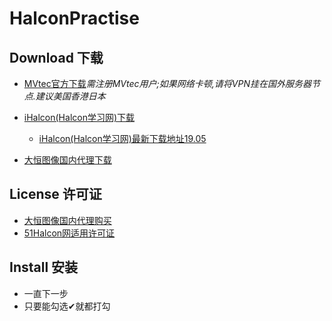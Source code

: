 # HalconPractise

## Download 下载

- [MVtec官方下载](https://www.mvtec.com/download/halcon/)*需注册MVtec用户;如果网络卡顿,请将VPN挂在国外服务器节点.建议美国香港日本*

- [iHalcon(Halcon学习网)下载](http://www.ihalcon.com/read-7605-1.html)
   - [iHalcon(Halcon学习网)最新下载地址19.05](http://www.ihalcon.com/read-11123.html)
- [大恒图像国内代理下载](http://www.daheng-imaging.com)

## License 许可证

- [大恒图像国内代理购买](http://www.daheng-imaging.com)
- [51Halcon网适用许可证](https://www.51halcon.com/thread-387-1-1.html)

## Install 安装

- 一直下一步
- 只要能勾选✔就都打勾

